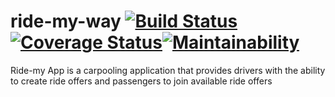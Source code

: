 # ride-my-way [![Build Status](https://travis-ci.org/collinewait/ride-my-way.svg?branch=api)](https://travis-ci.org/collinewait/ride-my-way)[![Coverage Status](https://coveralls.io/repos/github/collinewait/ride-my-way/badge.svg?branch=api)](https://coveralls.io/github/collinewait/ride-my-way?branch=api)[![Maintainability](https://api.codeclimate.com/v1/badges/603108b23521e1cd6bfc/maintainability)](https://codeclimate.com/github/collinewait/ride-my-way/maintainability)
Ride-my App is a carpooling application that provides drivers with the ability to create ride offers  and passengers to join available ride offers

